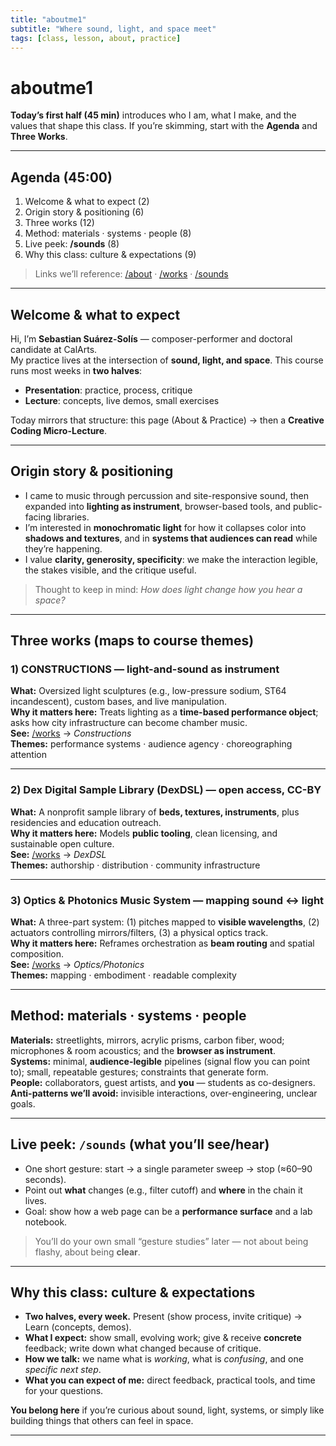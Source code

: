 ```yaml
---
title: "aboutme1"
subtitle: "Where sound, light, and space meet"
tags: [class, lesson, about, practice]
---
```


# aboutme1

**Today’s first half (45 min)** introduces who I am, what I make, and the values that shape this class. If you’re skimming, start with the **Agenda** and **Three Works**.

---

## Agenda (45:00)

1. Welcome & what to expect (2)
2. Origin story & positioning (6)
3. Three works (12)
4. Method: materials · systems · people (8)
5. Live peek: **/sounds** (8)
6. Why this class: culture & expectations (9)

> Links we’ll reference: [/about](/about) · [/works](/works) · [/sounds](/sounds)

---

## Welcome & what to expect

Hi, I’m **Sebastian Suárez-Solís** — composer-performer and doctoral candidate at CalArts.  
My practice lives at the intersection of **sound, light, and space**. This course runs most weeks in **two halves**:

- **Presentation**: practice, process, critique  
- **Lecture**: concepts, live demos, small exercises

Today mirrors that structure: this page (About & Practice) → then a **Creative Coding Micro-Lecture**.

---

## Origin story & positioning

- I came to music through percussion and site-responsive sound, then expanded into **lighting as instrument**, browser-based tools, and public-facing libraries.  
- I’m interested in **monochromatic light** for how it collapses color into **shadows and textures**, and in **systems that audiences can read** while they’re happening.  
- I value **clarity, generosity, specificity**: we make the interaction legible, the stakes visible, and the critique useful.

> Thought to keep in mind: *How does light change how you hear a space?*

---

## Three works (maps to course themes)

### 1) CONSTRUCTIONS — light-and-sound as instrument
**What:** Oversized light sculptures (e.g., low-pressure sodium, ST64 incandescent), custom bases, and live manipulation.  
**Why it matters here:** Treats lighting as a **time-based performance object**; asks how city infrastructure can become chamber music.  
**See:** [/works](/works) → *Constructions*  
**Themes:** performance systems · audience agency · choreographing attention

---

### 2) Dex Digital Sample Library (DexDSL) — open access, CC-BY
**What:** A nonprofit sample library of **beds, textures, instruments**, plus residencies and education outreach.  
**Why it matters here:** Models **public tooling**, clean licensing, and sustainable open culture.  
**See:** [/works](/works) → *DexDSL*  
**Themes:** authorship · distribution · community infrastructure

---

### 3) Optics & Photonics Music System — mapping sound ↔ light
**What:** A three-part system: (1) pitches mapped to **visible wavelengths**, (2) actuators controlling mirrors/filters, (3) a physical optics track.  
**Why it matters here:** Reframes orchestration as **beam routing** and spatial composition.  
**See:** [/works](/works) → *Optics/Photonics*  
**Themes:** mapping · embodiment · readable complexity

---

## Method: materials · systems · people

**Materials:** streetlights, mirrors, acrylic prisms, carbon fiber, wood; microphones & room acoustics; and the **browser as instrument**.  
**Systems:** minimal, **audience-legible** pipelines (signal flow you can point to); small, repeatable gestures; constraints that generate form.  
**People:** collaborators, guest artists, and **you** — students as co-designers.  
**Anti-patterns we’ll avoid:** invisible interactions, over-engineering, unclear goals.

---

## Live peek: `/sounds` (what you’ll see/hear)

- One short gesture: start → a single parameter sweep → stop (≈60–90 seconds).  
- Point out **what** changes (e.g., filter cutoff) and **where** in the chain it lives.  
- Goal: show how a web page can be a **performance surface** and a lab notebook.

> You’ll do your own small “gesture studies” later — not about being flashy, about being **clear**.

---

## Why this class: culture & expectations

- **Two halves, every week.** Present (show process, invite critique) → Learn (concepts, demos).  
- **What I expect:** show small, evolving work; give & receive **concrete** feedback; write down what changed because of critique.  
- **How we talk:** we name what is *working*, what is *confusing*, and one *specific next step*.  
- **What you can expect of me:** direct feedback, practical tools, and time for your questions.

**You belong here** if you’re curious about sound, light, systems, or simply like building things that others can feel in space.

---
